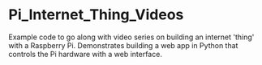 # Pi_Internet_Thing_Videos
Example code to go along with video series on building an internet 'thing' with a Raspberry Pi.  Demonstrates building a web app in Python that controls the Pi hardware with a web interface.
